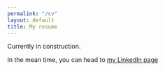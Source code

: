 ```yaml
---
permalink: "/cv"
layout: default
title: My resume
---
```

Currently in construction. 

In the mean time, you can head to [my LinkedIn page](https://www.linkedin.com/in/goffinvincent/)